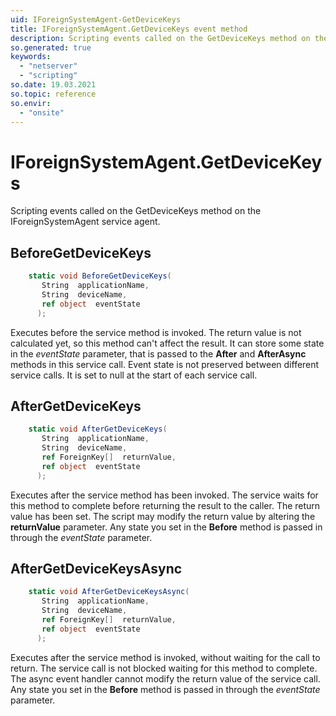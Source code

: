 ```yaml
---
uid: IForeignSystemAgent-GetDeviceKeys
title: IForeignSystemAgent.GetDeviceKeys event method
description: Scripting events called on the GetDeviceKeys method on the IForeignSystemAgent service agent.
so.generated: true
keywords:
  - "netserver"
  - "scripting"
so.date: 19.03.2021
so.topic: reference
so.envir:
  - "onsite"
---
```

# IForeignSystemAgent.GetDeviceKeys

Scripting events called on the <see cref='M:SuperOffice.CRM.Services.IForeignSystemAgent.GetDeviceKeys'>GetDeviceKeys</see> method on the <see cref='IForeignSystemAgent'>IForeignSystemAgent</see>  service agent.

## BeforeGetDeviceKeys
```cs
    static void BeforeGetDeviceKeys(
       String  applicationName,
       String  deviceName,
       ref object  eventState
      );
```
Executes before the service method is invoked.
The return value is not calculated yet, so this method can't affect the result.
It can store some state in the *eventState* parameter, that is passed to the **After** and **AfterAsync** methods in this service call.
Event state is not preserved between different service calls. It is set to null at the start of each service call.
## AfterGetDeviceKeys
```cs
    static void AfterGetDeviceKeys(
       String  applicationName,
       String  deviceName,
       ref ForeignKey[]  returnValue,
       ref object  eventState
      );
```
Executes after the service method has been invoked. The service waits for this method to complete before returning the result to the caller.
The return value has been set. The script may modify the return value by altering the **returnValue** parameter.
Any state you set in the **Before** method is passed in through the *eventState* parameter.
## AfterGetDeviceKeysAsync
```cs
    static void AfterGetDeviceKeysAsync(
       String  applicationName,
       String  deviceName,
       ref ForeignKey[]  returnValue,
       ref object  eventState
      );
```
Executes after the service method is invoked, without waiting for the call to return.
The service call is not blocked waiting for this method to complete.
The async event handler cannot modify the return value of the service call.
Any state you set in the **Before** method is passed in through the *eventState* parameter.

